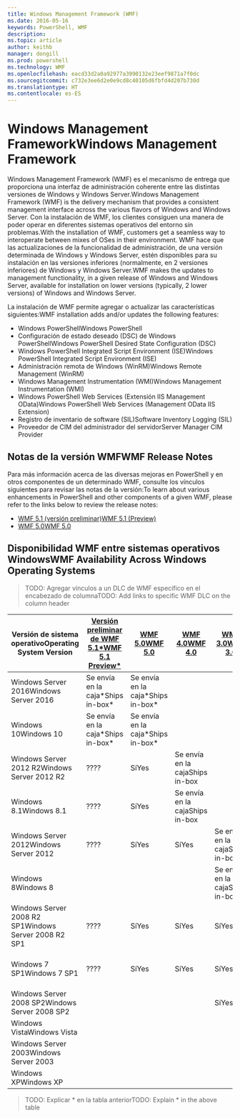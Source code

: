 ```yaml
---
title: Windows Management Framework (WMF)
ms.date: 2016-05-16
keywords: PowerShell, WMF
description: 
ms.topic: article
author: keithb
manager: dongill
ms.prod: powershell
ms.technology: WMF
ms.openlocfilehash: eacd33d2a0a92977a3990132e23eef9871a7f0dc
ms.sourcegitcommit: c732e3ee6d2e0e9cd8c40105d6fbfd4d207b730d
ms.translationtype: HT
ms.contentlocale: es-ES
---
```

# <a name="windows-management-framework"></a><span data-ttu-id="3bdb9-103">Windows Management Framework</span><span class="sxs-lookup"><span data-stu-id="3bdb9-103">Windows Management Framework</span></span>

<span data-ttu-id="3bdb9-104">Windows Management Framework (WMF) es el mecanismo de entrega que proporciona una interfaz de administración coherente entre las distintas versiones de Windows y Windows Server.</span><span class="sxs-lookup"><span data-stu-id="3bdb9-104">Windows Management Framework (WMF) is the delivery mechanism that provides a consistent management interface across the various flavors of Windows and Windows Server.</span></span>
<span data-ttu-id="3bdb9-105">Con la instalación de WMF, los clientes consiguen una manera de poder operar en diferentes sistemas operativos del entorno sin problemas.</span><span class="sxs-lookup"><span data-stu-id="3bdb9-105">With the installation of WMF, customers get a seamless way to interoperate between mixes of OSes in their environment.</span></span>
<span data-ttu-id="3bdb9-106">WMF hace que las actualizaciones de la funcionalidad de administración, de una versión determinada de Windows y Windows Server, estén disponibles para su instalación en las versiones inferiores (normalmente, en 2 versiones inferiores) de Windows y Windows Server.</span><span class="sxs-lookup"><span data-stu-id="3bdb9-106">WMF makes the updates to management functionality, in a given release of Windows and Windows Server, available for installation on lower versions (typically, 2 lower versions) of Windows and Windows Server.</span></span>

<span data-ttu-id="3bdb9-107">La instalación de WMF permite agregar o actualizar las características siguientes:</span><span class="sxs-lookup"><span data-stu-id="3bdb9-107">WMF installation adds and/or updates the following features:</span></span>

- <span data-ttu-id="3bdb9-108">Windows PowerShell</span><span class="sxs-lookup"><span data-stu-id="3bdb9-108">Windows PowerShell</span></span>
- <span data-ttu-id="3bdb9-109">Configuración de estado deseado (DSC) de Windows PowerShell</span><span class="sxs-lookup"><span data-stu-id="3bdb9-109">Windows PowerShell Desired State Configuration (DSC)</span></span>
- <span data-ttu-id="3bdb9-110">Windows PowerShell Integrated Script Environment (ISE)</span><span class="sxs-lookup"><span data-stu-id="3bdb9-110">Windows PowerShell Integrated Script Environment (ISE)</span></span>
- <span data-ttu-id="3bdb9-111">Administración remota de Windows (WinRM)</span><span class="sxs-lookup"><span data-stu-id="3bdb9-111">Windows Remote Management (WinRM)</span></span>
- <span data-ttu-id="3bdb9-112">Windows Management Instrumentation (WMI)</span><span class="sxs-lookup"><span data-stu-id="3bdb9-112">Windows Management Instrumentation (WMI)</span></span>
- <span data-ttu-id="3bdb9-113">Windows PowerShell Web Services (Extensión IIS Management OData)</span><span class="sxs-lookup"><span data-stu-id="3bdb9-113">Windows PowerShell Web Services (Management OData IIS Extension)</span></span>
- <span data-ttu-id="3bdb9-114">Registro de inventario de software (SIL)</span><span class="sxs-lookup"><span data-stu-id="3bdb9-114">Software Inventory Logging (SIL)</span></span>
- <span data-ttu-id="3bdb9-115">Proveedor de CIM del administrador del servidor</span><span class="sxs-lookup"><span data-stu-id="3bdb9-115">Server Manager CIM Provider</span></span>

## <a name="wmf-release-notes"></a><span data-ttu-id="3bdb9-116">Notas de la versión WMF</span><span class="sxs-lookup"><span data-stu-id="3bdb9-116">WMF Release Notes</span></span>
<span data-ttu-id="3bdb9-117">Para más información acerca de las diversas mejoras en PowerShell y en otros componentes de un determinado WMF, consulte los vínculos siguientes para revisar las notas de la versión:</span><span class="sxs-lookup"><span data-stu-id="3bdb9-117">To learn about various enhancements in PowerShell and other components of a given WMF, please refer to the links below to review the release notes:</span></span>


- [<span data-ttu-id="3bdb9-118">WMF 5.1 (versión preliminar)</span><span class="sxs-lookup"><span data-stu-id="3bdb9-118">WMF 5.1 (Preview)</span></span>](5.1/release-notes.md)
- [<span data-ttu-id="3bdb9-119">WMF 5.0</span><span class="sxs-lookup"><span data-stu-id="3bdb9-119">WMF 5.0</span></span>](5.0/releasenotes.md)


## <a name="wmf-availability-across-windows-operating-systems"></a><span data-ttu-id="3bdb9-120">Disponibilidad WMF entre sistemas operativos Windows</span><span class="sxs-lookup"><span data-stu-id="3bdb9-120">WMF Availability Across Windows Operating Systems</span></span>

><span data-ttu-id="3bdb9-121">TODO: Agregar vínculos a un DLC de WMF específico en el encabezado de columna</span><span class="sxs-lookup"><span data-stu-id="3bdb9-121">TODO: Add links to specific WMF DLC on the column header</span></span>

| <span data-ttu-id="3bdb9-122">Versión de sistema operativo</span><span class="sxs-lookup"><span data-stu-id="3bdb9-122">Operating System Version</span></span> | [<span data-ttu-id="3bdb9-123">Versión preliminar de WMF 5.1*</span><span class="sxs-lookup"><span data-stu-id="3bdb9-123">WMF 5.1 Preview*</span></span>]() | [<span data-ttu-id="3bdb9-124">WMF 5.0</span><span class="sxs-lookup"><span data-stu-id="3bdb9-124">WMF 5.0</span></span>]() | [<span data-ttu-id="3bdb9-125">WMF 4.0</span><span class="sxs-lookup"><span data-stu-id="3bdb9-125">WMF 4.0</span></span>]() |  [<span data-ttu-id="3bdb9-126">WMF 3.0</span><span class="sxs-lookup"><span data-stu-id="3bdb9-126">WMF 3.0</span></span>]() | [<span data-ttu-id="3bdb9-127">WMF (2.0)</span><span class="sxs-lookup"><span data-stu-id="3bdb9-127">WMF (2.0)</span></span>]() |
| ------------------------ | ----------- | ----------- | ----------- | ------------ |  ------------- |
| <span data-ttu-id="3bdb9-128">Windows Server 2016</span><span class="sxs-lookup"><span data-stu-id="3bdb9-128">Windows Server 2016</span></span> | <span data-ttu-id="3bdb9-129">Se envía en la caja*</span><span class="sxs-lookup"><span data-stu-id="3bdb9-129">Ships in-box*</span></span> | <span data-ttu-id="3bdb9-130">Se envía en la caja*</span><span class="sxs-lookup"><span data-stu-id="3bdb9-130">Ships in-box*</span></span> |  |  |  |
| <span data-ttu-id="3bdb9-131">Windows 10</span><span class="sxs-lookup"><span data-stu-id="3bdb9-131">Windows 10</span></span> | <span data-ttu-id="3bdb9-132">Se envía en la caja*</span><span class="sxs-lookup"><span data-stu-id="3bdb9-132">Ships in-box*</span></span> | <span data-ttu-id="3bdb9-133">Se envía en la caja*</span><span class="sxs-lookup"><span data-stu-id="3bdb9-133">Ships in-box*</span></span>  | | | |  
| <span data-ttu-id="3bdb9-134">Windows Server 2012 R2</span><span class="sxs-lookup"><span data-stu-id="3bdb9-134">Windows Server 2012 R2</span></span>| <span data-ttu-id="3bdb9-135">??</span><span class="sxs-lookup"><span data-stu-id="3bdb9-135">??</span></span> | <span data-ttu-id="3bdb9-136">Sí</span><span class="sxs-lookup"><span data-stu-id="3bdb9-136">Yes</span></span> | <span data-ttu-id="3bdb9-137">Se envía en la caja</span><span class="sxs-lookup"><span data-stu-id="3bdb9-137">Ships in-box</span></span> |  |  |
| <span data-ttu-id="3bdb9-138">Windows 8.1</span><span class="sxs-lookup"><span data-stu-id="3bdb9-138">Windows 8.1</span></span> | <span data-ttu-id="3bdb9-139">??</span><span class="sxs-lookup"><span data-stu-id="3bdb9-139">??</span></span> | <span data-ttu-id="3bdb9-140">Sí</span><span class="sxs-lookup"><span data-stu-id="3bdb9-140">Yes</span></span> |  <span data-ttu-id="3bdb9-141">Se envía en la caja</span><span class="sxs-lookup"><span data-stu-id="3bdb9-141">Ships in-box</span></span> |  |  |
| <span data-ttu-id="3bdb9-142">Windows Server 2012</span><span class="sxs-lookup"><span data-stu-id="3bdb9-142">Windows Server 2012</span></span> | <span data-ttu-id="3bdb9-143">??</span><span class="sxs-lookup"><span data-stu-id="3bdb9-143">??</span></span> | <span data-ttu-id="3bdb9-144">Sí</span><span class="sxs-lookup"><span data-stu-id="3bdb9-144">Yes</span></span> | <span data-ttu-id="3bdb9-145">Sí</span><span class="sxs-lookup"><span data-stu-id="3bdb9-145">Yes</span></span> |  <span data-ttu-id="3bdb9-146">Se envía en la caja</span><span class="sxs-lookup"><span data-stu-id="3bdb9-146">Ships in-box</span></span> | |
| <span data-ttu-id="3bdb9-147">Windows 8</span><span class="sxs-lookup"><span data-stu-id="3bdb9-147">Windows 8</span></span> |  |  |  | <span data-ttu-id="3bdb9-148">Se envía en la caja</span><span class="sxs-lookup"><span data-stu-id="3bdb9-148">Ships in-box</span></span> | |
| <span data-ttu-id="3bdb9-149">Windows Server 2008 R2 SP1</span><span class="sxs-lookup"><span data-stu-id="3bdb9-149">Windows Server 2008 R2 SP1</span></span> | <span data-ttu-id="3bdb9-150">??</span><span class="sxs-lookup"><span data-stu-id="3bdb9-150">??</span></span> | <span data-ttu-id="3bdb9-151">Sí</span><span class="sxs-lookup"><span data-stu-id="3bdb9-151">Yes</span></span> | <span data-ttu-id="3bdb9-152">Sí</span><span class="sxs-lookup"><span data-stu-id="3bdb9-152">Yes</span></span> |  <span data-ttu-id="3bdb9-153">Sí</span><span class="sxs-lookup"><span data-stu-id="3bdb9-153">Yes</span></span>| <span data-ttu-id="3bdb9-154">Se envía en la caja</span><span class="sxs-lookup"><span data-stu-id="3bdb9-154">Ships in-box</span></span> |
| <span data-ttu-id="3bdb9-155">Windows 7 SP1</span><span class="sxs-lookup"><span data-stu-id="3bdb9-155">Windows 7 SP1</span></span>  | <span data-ttu-id="3bdb9-156">??</span><span class="sxs-lookup"><span data-stu-id="3bdb9-156">??</span></span> | <span data-ttu-id="3bdb9-157">Sí</span><span class="sxs-lookup"><span data-stu-id="3bdb9-157">Yes</span></span> | <span data-ttu-id="3bdb9-158">Sí</span><span class="sxs-lookup"><span data-stu-id="3bdb9-158">Yes</span></span> | <span data-ttu-id="3bdb9-159">Sí</span><span class="sxs-lookup"><span data-stu-id="3bdb9-159">Yes</span></span> | <span data-ttu-id="3bdb9-160">Se envía en la caja</span><span class="sxs-lookup"><span data-stu-id="3bdb9-160">Ships in-box</span></span> |
| <span data-ttu-id="3bdb9-161">Windows Server 2008 SP2</span><span class="sxs-lookup"><span data-stu-id="3bdb9-161">Windows Server 2008 SP2</span></span> | | | | <span data-ttu-id="3bdb9-162">Sí</span><span class="sxs-lookup"><span data-stu-id="3bdb9-162">Yes</span></span> | <span data-ttu-id="3bdb9-163">Sí</span><span class="sxs-lookup"><span data-stu-id="3bdb9-163">Yes</span></span> |
| <span data-ttu-id="3bdb9-164">Windows Vista</span><span class="sxs-lookup"><span data-stu-id="3bdb9-164">Windows Vista</span></span> | | | | | <span data-ttu-id="3bdb9-165">Sí</span><span class="sxs-lookup"><span data-stu-id="3bdb9-165">Yes</span></span> |
| <span data-ttu-id="3bdb9-166">Windows Server 2003</span><span class="sxs-lookup"><span data-stu-id="3bdb9-166">Windows Server 2003</span></span>| | | |  | <span data-ttu-id="3bdb9-167">Sí</span><span class="sxs-lookup"><span data-stu-id="3bdb9-167">Yes</span></span> |
| <span data-ttu-id="3bdb9-168">Windows XP</span><span class="sxs-lookup"><span data-stu-id="3bdb9-168">Windows XP</span></span> | | | |  | <span data-ttu-id="3bdb9-169">Sí</span><span class="sxs-lookup"><span data-stu-id="3bdb9-169">Yes</span></span> |

><span data-ttu-id="3bdb9-170">TODO: Explicar * en la tabla anterior</span><span class="sxs-lookup"><span data-stu-id="3bdb9-170">TODO: Explain * in the above table</span></span>
